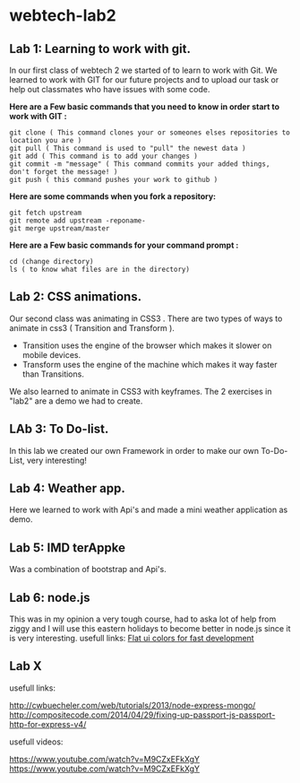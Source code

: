  webtech-lab2
============

Lab 1: Learning to work with git.
----
In our first class of webtech 2 we started of to learn to work with Git. We learned to work with GIT for our future projects and to upload our task or help out classmates who have issues with some code.

**Here are a Few basic commands that you need to know in order start to work with GIT :**
    
    git clone ( This command clones your or someones elses repositories to location you are )
    git pull ( This command is used to "pull" the newest data )
    git add ( This command is to add your changes )
    git commit -m "message" ( This command commits your added things, don't forget the message! )
    git push ( this command pushes your work to github )
**Here are some commands when you fork a repository:**

    git fetch upstream
    git remote add upstream -reponame-
    git merge upstream/master

 
 **Here are a Few basic commands for your command prompt :**
 
    cd (change directory)
    ls ( to know what files are in the directory)


Lab 2: CSS animations.
----
Our second class was animating in CSS3 .
There are two types of ways to animate in css3 ( Transition and Transform ).
* Transition uses the engine of the browser which makes it slower on mobile devices.
* Transform uses the engine of the machine which makes it way faster than Transitions.

We also learned to animate in CSS3 with keyframes. The 2 exercises in "lab2" are a demo we had to create.
    
LAb 3: To Do-list. 
----
In this lab we created our own Framework in order to make our own To-Do-List, very interesting!
    
Lab 4: Weather app.
----
Here we learned to work with Api's and made a mini weather application as demo.

Lab 5: IMD terAppke
----
Was a combination of bootstrap and Api's.

Lab 6: node.js
----

This was in my opinion a very tough course, had to aska lot of help from ziggy and I will use this eastern holidays to become better in node.js since it is very interesting.
usefull links:
[Flat ui colors for fast development](http://flatuicolors.com/)

Lab X
----
usefull links:

http://cwbuecheler.com/web/tutorials/2013/node-express-mongo/
http://compositecode.com/2014/04/29/fixing-up-passport-js-passport-http-for-express-v4/

usefull videos:

https://www.youtube.com/watch?v=M9CZxEFkXgY
https://www.youtube.com/watch?v=M9CZxEFkXgY
